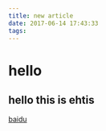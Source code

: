 ```yaml
---
title: new article
date: 2017-06-14 17:43:33
tags:
---
```


# hello 
## hello this is ehtis
[baidu](https://baidu.com)
